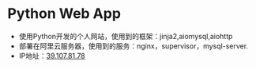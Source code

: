 # Python Web App
- 使用Python开发的个人网站，使用到的框架：jinja2,aiomysql,aiohttp
- 部署在阿里云服务器，使用到的服务：nginx，supervisor，mysql-server.
- IP地址：[39.107.81.78](http://39.107.81.78)
